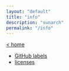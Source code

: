 ```yaml
---
layout: "default"
title: "info"
description: "sunarch"
permalink: "/info"
---
```

[< home](../index.md)

- [GitHub labels](labels.md)
- [licenses](licenses.md)
